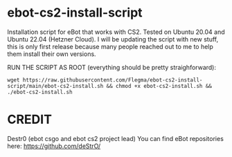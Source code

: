 # ebot-cs2-install-script
Installation script for eBot that works with CS2. Tested on Ubuntu 20.04 and Ubuntu 22.04 (Hetzner Cloud). 
I will be updating the script with new stuff, this is only first release because many people reached out to me to help them install their own versions.

RUN THE SCRIPT AS ROOT (everything should be pretty straighforward):

```
wget https://raw.githubusercontent.com/Flegma/ebot-cs2-install-script/main/ebot-cs2-install.sh && chmod +x ebot-cs2-install.sh && ./ebot-cs2-install.sh
```

# CREDIT
Destr0 (ebot csgo and ebot cs2 project lead)
You can find eBot repositories here: https://github.com/deStrO/
